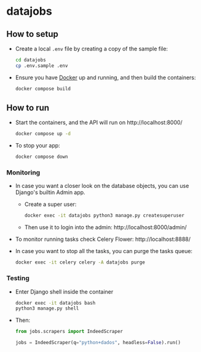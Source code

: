 # datajobs


## How to setup


* Create a local `.env` file by creating a copy of the sample file:

    ```bash
    cd datajobs
    cp .env.sample .env
    ```

* Ensure you have [Docker](https://docs.docker.com/engine/) up and running, and then build the containers: 

    ```bash
    docker compose build
    ```


## How to run

* Start the containers, and the API will run on http://localhost:8000/

    ```bash
    docker compose up -d
    ```

* To stop your app:

    ```bash
    docker compose down
    ```


### Monitoring

* In case you want a closer look on the database objects, you can use Django's builtin Admin app.

    * Create a super user:

        ```bash
        docker exec -it datajobs python3 manage.py createsuperuser
        ```
        
    * Then use it to login into the admin: http://localhost:8000/admin/


* To monitor running tasks check Celery Flower: http://localhost:8888/

* In case you want to stop all the tasks, you can purge the tasks queue:

    ```bash
    docker exec -it celery celery -A datajobs purge
    ```


### Testing

* Enter Django shell inside the container

    ```bash
    docker exec -it datajobs bash
    python3 manage.py shell
    ```

* Then: 

    ```python
    from jobs.scrapers import IndeedScraper

    jobs = IndeedScraper(q="python+dados", headless=False).run()
    ```
